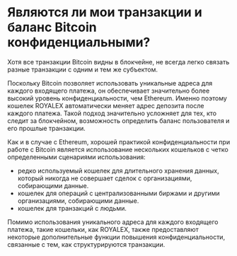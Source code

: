 # Являются ли мои транзакции и баланс Bitcoin конфиденциальными?

Хотя все транзакции Bitcoin видны в блокчейне, не всегда легко связать разные транзакции с одним и тем же субъектом.

Поскольку Bitcoin позволяет использовать уникальные адреса для каждого входящего платежа, он обеспечивает значительно более высокий уровень конфиденциальности, чем Ethereum. Именно поэтому кошелек ROYALEX автоматически меняет адрес депозита после каждого платежа. Такой подход значительно усложняет для тех, кто следит за блокчейном, возможность определить баланс пользователя и его прошлые транзакции.

Как и в случае с Ethereum, хорошей практикой конфиденциальности при работе с Bitcoin является использование нескольких кошельков с четко определенными сценариями использования:

- редко используемый кошелек для длительного хранения данных, который никогда не совершает сделок с организациями, собирающими данные.
- кошелек для операций с централизованными биржами и другими организациями, собирающими данные.
- кошелек для транзакций с людьми.

Помимо использования уникального адреса для каждого входящего платежа, такие кошельки, как ROYALEX, также предоставляют некоторые дополнительные функции повышения конфиденциальности, связанные с тем, как структурируются транзакции.